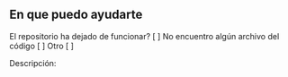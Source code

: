 ## En que puedo ayudarte

El repositorio ha dejado de funcionar? [ ]
No encuentro algún archivo del código [ ]
Otro [ ]

Descripción: 
